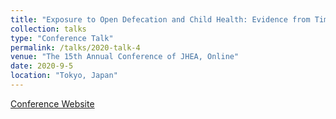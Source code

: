 ```yaml
---
title: "Exposure to Open Defecation and Child Health: Evidence from Timor-Leste"
collection: talks
type: "Conference Talk"
permalink: /talks/2020-talk-4
venue: "The 15th Annual Conference of JHEA, Online"
date: 2020-9-5
location: "Tokyo, Japan"
---
```


[Conference Website](https://www.ihep.jp/jhea/past/)

